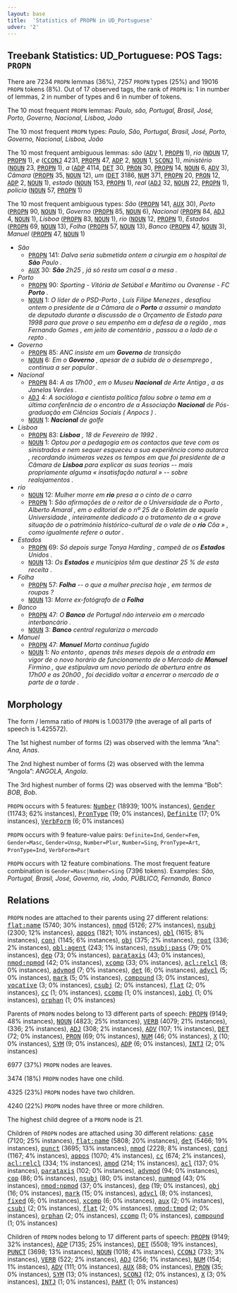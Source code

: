 ```yaml
---
layout: base
title:  'Statistics of PROPN in UD_Portuguese'
udver: '2'
---
```


## Treebank Statistics: UD_Portuguese: POS Tags: `PROPN`

There are 7234 `PROPN` lemmas (36%), 7257 `PROPN` types (25%) and 19016 `PROPN` tokens (8%).
Out of 17 observed tags, the rank of `PROPN` is: 1 in number of lemmas, 2 in number of types and 6 in number of tokens.

The 10 most frequent `PROPN` lemmas: <em>Paulo, são, Portugal, Brasil, José, Porto, Governo, Nacional, Lisboa, João</em>

The 10 most frequent `PROPN` types:  <em>Paulo, São, Portugal, Brasil, José, Porto, Governo, Nacional, Lisboa, João</em>

The 10 most frequent ambiguous lemmas: <em>são</em> (<tt><a href="pt-pos-ADV.html">ADV</a></tt> 1, <tt><a href="pt-pos-PROPN.html">PROPN</a></tt> 1), <em>rio</em> (<tt><a href="pt-pos-NOUN.html">NOUN</a></tt> 17, <tt><a href="pt-pos-PROPN.html">PROPN</a></tt> 1), <em>e</em> (<tt><a href="pt-pos-CCONJ.html">CCONJ</a></tt> 4231, <tt><a href="pt-pos-PROPN.html">PROPN</a></tt> 47, <tt><a href="pt-pos-ADP.html">ADP</a></tt> 2, <tt><a href="pt-pos-NOUN.html">NOUN</a></tt> 1, <tt><a href="pt-pos-SCONJ.html">SCONJ</a></tt> 1), <em>ministério</em> (<tt><a href="pt-pos-NOUN.html">NOUN</a></tt> 23, <tt><a href="pt-pos-PROPN.html">PROPN</a></tt> 1), <em>a</em> (<tt><a href="pt-pos-ADP.html">ADP</a></tt> 4114, <tt><a href="pt-pos-DET.html">DET</a></tt> 30, <tt><a href="pt-pos-PRON.html">PRON</a></tt> 30, <tt><a href="pt-pos-PROPN.html">PROPN</a></tt> 14, <tt><a href="pt-pos-NOUN.html">NOUN</a></tt> 6, <tt><a href="pt-pos-ADV.html">ADV</a></tt> 3), <em>Câmara</em> (<tt><a href="pt-pos-PROPN.html">PROPN</a></tt> 35, <tt><a href="pt-pos-NOUN.html">NOUN</a></tt> 12), <em>um</em> (<tt><a href="pt-pos-DET.html">DET</a></tt> 3186, <tt><a href="pt-pos-NUM.html">NUM</a></tt> 371, <tt><a href="pt-pos-PROPN.html">PROPN</a></tt> 20, <tt><a href="pt-pos-PRON.html">PRON</a></tt> 12, <tt><a href="pt-pos-ADP.html">ADP</a></tt> 2, <tt><a href="pt-pos-NOUN.html">NOUN</a></tt> 1), <em>estado</em> (<tt><a href="pt-pos-NOUN.html">NOUN</a></tt> 153, <tt><a href="pt-pos-PROPN.html">PROPN</a></tt> 1), <em>real</em> (<tt><a href="pt-pos-ADJ.html">ADJ</a></tt> 32, <tt><a href="pt-pos-NOUN.html">NOUN</a></tt> 22, <tt><a href="pt-pos-PROPN.html">PROPN</a></tt> 1), <em>polícia</em> (<tt><a href="pt-pos-NOUN.html">NOUN</a></tt> 57, <tt><a href="pt-pos-PROPN.html">PROPN</a></tt> 1)

The 10 most frequent ambiguous types:  <em>São</em> (<tt><a href="pt-pos-PROPN.html">PROPN</a></tt> 141, <tt><a href="pt-pos-AUX.html">AUX</a></tt> 30), <em>Porto</em> (<tt><a href="pt-pos-PROPN.html">PROPN</a></tt> 90, <tt><a href="pt-pos-NOUN.html">NOUN</a></tt> 1), <em>Governo</em> (<tt><a href="pt-pos-PROPN.html">PROPN</a></tt> 85, <tt><a href="pt-pos-NOUN.html">NOUN</a></tt> 6), <em>Nacional</em> (<tt><a href="pt-pos-PROPN.html">PROPN</a></tt> 84, <tt><a href="pt-pos-ADJ.html">ADJ</a></tt> 4, <tt><a href="pt-pos-NOUN.html">NOUN</a></tt> 1), <em>Lisboa</em> (<tt><a href="pt-pos-PROPN.html">PROPN</a></tt> 83, <tt><a href="pt-pos-NOUN.html">NOUN</a></tt> 1), <em>rio</em> (<tt><a href="pt-pos-NOUN.html">NOUN</a></tt> 12, <tt><a href="pt-pos-PROPN.html">PROPN</a></tt> 1), <em>Estados</em> (<tt><a href="pt-pos-PROPN.html">PROPN</a></tt> 69, <tt><a href="pt-pos-NOUN.html">NOUN</a></tt> 13), <em>Folha</em> (<tt><a href="pt-pos-PROPN.html">PROPN</a></tt> 57, <tt><a href="pt-pos-NOUN.html">NOUN</a></tt> 13), <em>Banco</em> (<tt><a href="pt-pos-PROPN.html">PROPN</a></tt> 47, <tt><a href="pt-pos-NOUN.html">NOUN</a></tt> 3), <em>Manuel</em> (<tt><a href="pt-pos-PROPN.html">PROPN</a></tt> 47, <tt><a href="pt-pos-NOUN.html">NOUN</a></tt> 1)


* <em>São</em>
  * <tt><a href="pt-pos-PROPN.html">PROPN</a></tt> 141: <em>Dalva seria submetida ontem a cirurgia em o hospital de <b>São</b> Paulo .</em>
  * <tt><a href="pt-pos-AUX.html">AUX</a></tt> 30: <em><b>São</b> 2h25 , já só resta um casal a a mesa .</em>
* <em>Porto</em>
  * <tt><a href="pt-pos-PROPN.html">PROPN</a></tt> 90: <em>Sporting - Vitória de Setúbal e Marítimo ou Ovarense - FC <b>Porto</b> .</em>
  * <tt><a href="pt-pos-NOUN.html">NOUN</a></tt> 1: <em>O líder de o PSD-Porto , Luís Filipe Menezes , desafiou ontem o presidente de a Câmara de o <b>Porto</b> a assumir o mandato de deputado durante a discussão de o Orçamento de Estado para 1998 para que prove o seu empenho em a defesa de a região , mas Fernando Gomes , em jeito de comentário , passou a o lado de o repto .</em>
* <em>Governo</em>
  * <tt><a href="pt-pos-PROPN.html">PROPN</a></tt> 85: <em>ANC insiste em um <b>Governo</b> de transição</em>
  * <tt><a href="pt-pos-NOUN.html">NOUN</a></tt> 6: <em>Em o <b>Governo</b> , apesar de a subida de o desemprego , continua a ser popular .</em>
* <em>Nacional</em>
  * <tt><a href="pt-pos-PROPN.html">PROPN</a></tt> 84: <em>A as 17h00 , em o Museu <b>Nacional</b> de Arte Antiga , a as Janelas Verdes .</em>
  * <tt><a href="pt-pos-ADJ.html">ADJ</a></tt> 4: <em>A socióloga e cientista política falou sobre o tema em a última conferência de o encontro de a Associação <b>Nacional</b> de Pós-graduação em Ciências Sociais ( Anpocs ) .</em>
  * <tt><a href="pt-pos-NOUN.html">NOUN</a></tt> 1: <em><b>Nacional</b> de golfe</em>
* <em>Lisboa</em>
  * <tt><a href="pt-pos-PROPN.html">PROPN</a></tt> 83: <em><b>Lisboa</b> , 18 de Fevereiro de 1992 .</em>
  * <tt><a href="pt-pos-NOUN.html">NOUN</a></tt> 1: <em>Optou por a pedagogia em os contactos que teve com os sinistrados e nem sequer esqueceu a sua experiência como autarca , recordando inúmeras vezes os tempos em que foi presidente de a Câmara de <b>Lisboa</b> para explicar as suas teorias -- mais propriamente alguma « insatisfação natural » -- sobre realojamentos .</em>
* <em>rio</em>
  * <tt><a href="pt-pos-NOUN.html">NOUN</a></tt> 12: <em>Mulher morre em <b>rio</b> presa a o cinto de o carro</em>
  * <tt><a href="pt-pos-PROPN.html">PROPN</a></tt> 1: <em>São afirmações de o reitor de o Universidade de o Porto , Alberto Amaral , em o editorial de o nº 25 de o Boletim de aquela Universidade , inteiramente dedicado a o tratamento de a « grave situação de o património histórico-cultural de o vale de o <b>rio</b> Côa » , como igualmente refere o autor .</em>
* <em>Estados</em>
  * <tt><a href="pt-pos-PROPN.html">PROPN</a></tt> 69: <em>Só depois surge Tonya Harding , campeã de os <b>Estados</b> Unidos .</em>
  * <tt><a href="pt-pos-NOUN.html">NOUN</a></tt> 13: <em>Os <b>Estados</b> e municípios têm que destinar 25 % de esta receita .</em>
* <em>Folha</em>
  * <tt><a href="pt-pos-PROPN.html">PROPN</a></tt> 57: <em><b>Folha</b> -- o que a mulher precisa hoje , em termos de roupas ?</em>
  * <tt><a href="pt-pos-NOUN.html">NOUN</a></tt> 13: <em>Morre ex-fotógrafo de a <b>Folha</b></em>
* <em>Banco</em>
  * <tt><a href="pt-pos-PROPN.html">PROPN</a></tt> 47: <em>O <b>Banco</b> de Portugal não interveio em o mercado interbancário .</em>
  * <tt><a href="pt-pos-NOUN.html">NOUN</a></tt> 3: <em><b>Banco</b> central regulariza o mercado</em>
* <em>Manuel</em>
  * <tt><a href="pt-pos-PROPN.html">PROPN</a></tt> 47: <em><b>Manuel</b> Marta continua fugido</em>
  * <tt><a href="pt-pos-NOUN.html">NOUN</a></tt> 1: <em>No entanto , apenas três meses depois de a entrada em vigor de o novo horário de funcionamento de o Mercado de <b>Manuel</b> Firmino , que estipulava um novo período de abertura entre as 17h00 e as 20h00 , foi decidido voltar a encerrar o mercado de a parte de a tarde .</em>

## Morphology

The form / lemma ratio of `PROPN` is 1.003179 (the average of all parts of speech is 1.425572).

The 1st highest number of forms (2) was observed with the lemma “Ana”: <em>Ana, Anas</em>.

The 2nd highest number of forms (2) was observed with the lemma “Angola”: <em>ANGOLA, Angola</em>.

The 3rd highest number of forms (2) was observed with the lemma “Bob”: <em>BOB, Bob</em>.

`PROPN` occurs with 5 features: <tt><a href="pt-feat-Number.html">Number</a></tt> (18939; 100% instances), <tt><a href="pt-feat-Gender.html">Gender</a></tt> (11743; 62% instances), <tt><a href="pt-feat-PronType.html">PronType</a></tt> (19; 0% instances), <tt><a href="pt-feat-Definite.html">Definite</a></tt> (17; 0% instances), <tt><a href="pt-feat-VerbForm.html">VerbForm</a></tt> (6; 0% instances)

`PROPN` occurs with 9 feature-value pairs: `Definite=Ind`, `Gender=Fem`, `Gender=Masc`, `Gender=Unsp`, `Number=Plur`, `Number=Sing`, `PronType=Art`, `PronType=Ind`, `VerbForm=Part`

`PROPN` occurs with 12 feature combinations.
The most frequent feature combination is `Gender=Masc|Number=Sing` (7396 tokens).
Examples: <em>São, Portugal, Brasil, José, Governo, rio, João, PÚBLICO, Fernando, Banco</em>


## Relations

`PROPN` nodes are attached to their parents using 27 different relations: <tt><a href="pt-dep-flat-name.html">flat:name</a></tt> (5740; 30% instances), <tt><a href="pt-dep-nmod.html">nmod</a></tt> (5126; 27% instances), <tt><a href="pt-dep-nsubj.html">nsubj</a></tt> (2300; 12% instances), <tt><a href="pt-dep-appos.html">appos</a></tt> (1821; 10% instances), <tt><a href="pt-dep-obl.html">obl</a></tt> (1615; 8% instances), <tt><a href="pt-dep-conj.html">conj</a></tt> (1145; 6% instances), <tt><a href="pt-dep-obj.html">obj</a></tt> (375; 2% instances), <tt><a href="pt-dep-root.html">root</a></tt> (336; 2% instances), <tt><a href="pt-dep-obl-agent.html">obl:agent</a></tt> (243; 1% instances), <tt><a href="pt-dep-nsubj-pass.html">nsubj:pass</a></tt> (79; 0% instances), <tt><a href="pt-dep-dep.html">dep</a></tt> (73; 0% instances), <tt><a href="pt-dep-parataxis.html">parataxis</a></tt> (43; 0% instances), <tt><a href="pt-dep-nmod-npmod.html">nmod:npmod</a></tt> (42; 0% instances), <tt><a href="pt-dep-xcomp.html">xcomp</a></tt> (33; 0% instances), <tt><a href="pt-dep-acl-relcl.html">acl:relcl</a></tt> (8; 0% instances), <tt><a href="pt-dep-advmod.html">advmod</a></tt> (7; 0% instances), <tt><a href="pt-dep-det.html">det</a></tt> (6; 0% instances), <tt><a href="pt-dep-advcl.html">advcl</a></tt> (5; 0% instances), <tt><a href="pt-dep-mark.html">mark</a></tt> (5; 0% instances), <tt><a href="pt-dep-compound.html">compound</a></tt> (3; 0% instances), <tt><a href="pt-dep-vocative.html">vocative</a></tt> (3; 0% instances), <tt><a href="pt-dep-csubj.html">csubj</a></tt> (2; 0% instances), <tt><a href="pt-dep-flat.html">flat</a></tt> (2; 0% instances), <tt><a href="pt-dep-cc.html">cc</a></tt> (1; 0% instances), <tt><a href="pt-dep-ccomp.html">ccomp</a></tt> (1; 0% instances), <tt><a href="pt-dep-iobj.html">iobj</a></tt> (1; 0% instances), <tt><a href="pt-dep-orphan.html">orphan</a></tt> (1; 0% instances)

Parents of `PROPN` nodes belong to 13 different parts of speech: <tt><a href="pt-pos-PROPN.html">PROPN</a></tt> (9149; 48% instances), <tt><a href="pt-pos-NOUN.html">NOUN</a></tt> (4823; 25% instances), <tt><a href="pt-pos-VERB.html">VERB</a></tt> (4079; 21% instances),  (336; 2% instances), <tt><a href="pt-pos-ADJ.html">ADJ</a></tt> (308; 2% instances), <tt><a href="pt-pos-ADV.html">ADV</a></tt> (107; 1% instances), <tt><a href="pt-pos-DET.html">DET</a></tt> (72; 0% instances), <tt><a href="pt-pos-PRON.html">PRON</a></tt> (69; 0% instances), <tt><a href="pt-pos-NUM.html">NUM</a></tt> (46; 0% instances), <tt><a href="pt-pos-X.html">X</a></tt> (10; 0% instances), <tt><a href="pt-pos-SYM.html">SYM</a></tt> (9; 0% instances), <tt><a href="pt-pos-ADP.html">ADP</a></tt> (6; 0% instances), <tt><a href="pt-pos-INTJ.html">INTJ</a></tt> (2; 0% instances)

6977 (37%) `PROPN` nodes are leaves.

3474 (18%) `PROPN` nodes have one child.

4325 (23%) `PROPN` nodes have two children.

4240 (22%) `PROPN` nodes have three or more children.

The highest child degree of a `PROPN` node is 21.

Children of `PROPN` nodes are attached using 30 different relations: <tt><a href="pt-dep-case.html">case</a></tt> (7120; 25% instances), <tt><a href="pt-dep-flat-name.html">flat:name</a></tt> (5808; 20% instances), <tt><a href="pt-dep-det.html">det</a></tt> (5466; 19% instances), <tt><a href="pt-dep-punct.html">punct</a></tt> (3695; 13% instances), <tt><a href="pt-dep-nmod.html">nmod</a></tt> (2228; 8% instances), <tt><a href="pt-dep-conj.html">conj</a></tt> (1167; 4% instances), <tt><a href="pt-dep-appos.html">appos</a></tt> (1070; 4% instances), <tt><a href="pt-dep-cc.html">cc</a></tt> (674; 2% instances), <tt><a href="pt-dep-acl-relcl.html">acl:relcl</a></tt> (334; 1% instances), <tt><a href="pt-dep-amod.html">amod</a></tt> (214; 1% instances), <tt><a href="pt-dep-acl.html">acl</a></tt> (137; 0% instances), <tt><a href="pt-dep-parataxis.html">parataxis</a></tt> (102; 0% instances), <tt><a href="pt-dep-advmod.html">advmod</a></tt> (94; 0% instances), <tt><a href="pt-dep-cop.html">cop</a></tt> (86; 0% instances), <tt><a href="pt-dep-nsubj.html">nsubj</a></tt> (80; 0% instances), <tt><a href="pt-dep-nummod.html">nummod</a></tt> (43; 0% instances), <tt><a href="pt-dep-nmod-npmod.html">nmod:npmod</a></tt> (37; 0% instances), <tt><a href="pt-dep-dep.html">dep</a></tt> (19; 0% instances), <tt><a href="pt-dep-obj.html">obj</a></tt> (16; 0% instances), <tt><a href="pt-dep-mark.html">mark</a></tt> (15; 0% instances), <tt><a href="pt-dep-advcl.html">advcl</a></tt> (8; 0% instances), <tt><a href="pt-dep-fixed.html">fixed</a></tt> (6; 0% instances), <tt><a href="pt-dep-xcomp.html">xcomp</a></tt> (6; 0% instances), <tt><a href="pt-dep-aux.html">aux</a></tt> (2; 0% instances), <tt><a href="pt-dep-csubj.html">csubj</a></tt> (2; 0% instances), <tt><a href="pt-dep-flat.html">flat</a></tt> (2; 0% instances), <tt><a href="pt-dep-nmod-tmod.html">nmod:tmod</a></tt> (2; 0% instances), <tt><a href="pt-dep-orphan.html">orphan</a></tt> (2; 0% instances), <tt><a href="pt-dep-ccomp.html">ccomp</a></tt> (1; 0% instances), <tt><a href="pt-dep-compound.html">compound</a></tt> (1; 0% instances)

Children of `PROPN` nodes belong to 17 different parts of speech: <tt><a href="pt-pos-PROPN.html">PROPN</a></tt> (9149; 32% instances), <tt><a href="pt-pos-ADP.html">ADP</a></tt> (7135; 25% instances), <tt><a href="pt-pos-DET.html">DET</a></tt> (5508; 19% instances), <tt><a href="pt-pos-PUNCT.html">PUNCT</a></tt> (3698; 13% instances), <tt><a href="pt-pos-NOUN.html">NOUN</a></tt> (1018; 4% instances), <tt><a href="pt-pos-CCONJ.html">CCONJ</a></tt> (733; 3% instances), <tt><a href="pt-pos-VERB.html">VERB</a></tt> (522; 2% instances), <tt><a href="pt-pos-ADJ.html">ADJ</a></tt> (256; 1% instances), <tt><a href="pt-pos-NUM.html">NUM</a></tt> (154; 1% instances), <tt><a href="pt-pos-ADV.html">ADV</a></tt> (111; 0% instances), <tt><a href="pt-pos-AUX.html">AUX</a></tt> (88; 0% instances), <tt><a href="pt-pos-PRON.html">PRON</a></tt> (35; 0% instances), <tt><a href="pt-pos-SYM.html">SYM</a></tt> (13; 0% instances), <tt><a href="pt-pos-SCONJ.html">SCONJ</a></tt> (12; 0% instances), <tt><a href="pt-pos-X.html">X</a></tt> (3; 0% instances), <tt><a href="pt-pos-INTJ.html">INTJ</a></tt> (1; 0% instances), <tt><a href="pt-pos-PART.html">PART</a></tt> (1; 0% instances)

